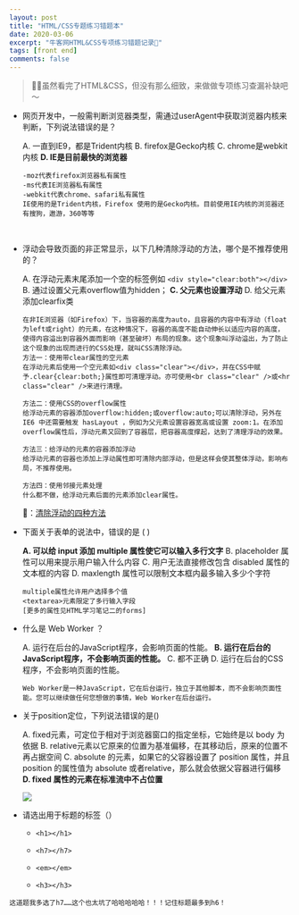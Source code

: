 ```yaml
---
layout: post
title: "HTML/CSS专题练习错题本"
date: 2020-03-06
excerpt: "牛客网HTML&CSS专项练习错题记录📝"
tags: [front end]
comments: false
---
```




> ✍🏻虽然看完了HTML&CSS，但没有那么细致，来做做专项练习查漏补缺吧～



- 网页开发中，一般需判断浏览器类型，需通过userAgent中获取浏览器内核来判断，下列说法错误的是？

  A. 一直到IE9，都是Trident内核
  B. firefox是Gecko内核
  C. chrome是webkit内核
  **D. IE是目前最快的浏览器**

  ```
  -moz代表firefox浏览器私有属性
  -ms代表IE浏览器私有属性
  -webkit代表chrome、safari私有属性 
  IE使用的是Trident内核，Firefox 使用的是Gecko内核。目前使用IE内核的浏览器还有搜狗，遨游，360等等
  ```

​		

- 浮动会导致页面的非正常显示，以下几种清除浮动的方法，哪个是不推荐使用的？

  A. 在浮动元素末尾添加一个空的标签例如 `<div style="clear:both"></div>`
  B. 通过设置父元素overflow值为hidden；
  **C. 父元素也设置浮动**
  D. 给父元素添加clearfix类

  ```
  在非IE浏览器（如Firefox）下，当容器的高度为auto，且容器的内容中有浮动（float为left或right）的元素，在这种情况下，容器的高度不能自动伸长以适应内容的高度，使得内容溢出到容器外面而影响（甚至破坏）布局的现象。这个现象叫浮动溢出，为了防止这个现象的出现而进行的CSS处理，就叫CSS清除浮动。
  方法一：使用带clear属性的空元素
  在浮动元素后使用一个空元素如<div class="clear"></div>，并在CSS中赋予.clear{clear:both;}属性即可清理浮动。亦可使用<br class="clear" />或<hr class="clear" />来进行清理。
  
  方法二：使用CSS的overflow属性
  给浮动元素的容器添加overflow:hidden;或overflow:auto;可以清除浮动，另外在 IE6 中还需要触发 hasLayout ，例如为父元素设置容器宽高或设置 zoom:1。在添加overflow属性后，浮动元素又回到了容器层，把容器高度撑起，达到了清理浮动的效果。
  
  方法三：给浮动的元素的容器添加浮动
  给浮动元素的容器也添加上浮动属性即可清除内部浮动，但是这样会使其整体浮动，影响布局，不推荐使用。
  
  方法四：使用邻接元素处理
  什么都不做，给浮动元素后面的元素添加clear属性。
  ```

  🔗：[清除浮动的四种方法](https://segmentfault.com/a/1190000004865198)



- 下面关于表单的说法中，错误的是 (   )

  **A. 可以给 input 添加 multiple 属性使它可以输入多行文字**
  B. placeholder 属性可以用来提示用户输入什么内容
  C. 用户无法直接修改包含 disabled 属性的文本框的内容
  D. maxlength 属性可以限制文本框内最多输入多少个字符

  ```
  multiple属性允许用户选择多个值
  <textarea>元素限定了多行输入字段
  [更多的属性见HTML学习笔记二的forms]
  ```



- 什么是 Web Worker ？

  A. 运行在后台的JavaScript程序，会影响页面的性能。
  **B. 运行在后台的JavaScript程序，不会影响页面的性能。**
  C. 都不正确
  D. 运行在后台的CSS程序，不会影响页面的性能。

  ````
  Web Worker是一种JavaScript，它在后台运行，独立于其他脚本，而不会影响页面性能。您可以继续做任何您想做的事情，Web Worker在后台运行。
  ````



- 关于position定位，下列说法错误的是()

  A. fixed元素，可定位于相对于浏览器窗口的指定坐标，它始终是以 body 为依据
  B. relative元素以它原来的位置为基准偏移，在其移动后，原来的位置不再占据空间
  C. absolute 的元素，如果它的父容器设置了 position 属性，并且 position 的属性值为 absolute 或者relative，那么就会依据父容器进行偏移
  **D. fixed 属性的元素在标准流中不占位置**

  ![](https://uploadfiles.nowcoder.com/images/20191022/153237677_1571733408718_0FA0BBAEFDE311F0FCAFC229ECC4A4EB)

  

- 请选出用于标题的标签（）

  - ```
    <h1></h1>
    ```

  - ```
    <h7></h7>
    ```

  - ```
    <em></em>
    ```

  - ```
    <h3></h3>
    ```


```
这道题我多选了h7……这个也太坑了哈哈哈哈哈！！！记住标题最多到h6！
```

